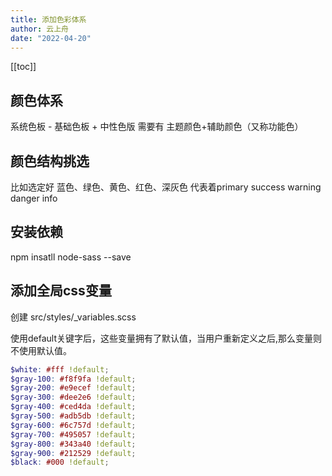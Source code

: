 ```yaml
---
title: 添加色彩体系
author: 云上舟
date: "2022-04-20"
---
```


[[toc]]
## 颜色体系
系统色板 - 基础色板 + 中性色版
需要有 主题颜色+辅助颜色（又称功能色）


## 颜色结构挑选
比如选定好 蓝色、绿色、黄色、红色、深灰色
代表着primary success warning danger info

## 安装依赖 
npm insatll node-sass --save

## 添加全局css变量
创建 src/styles/_variables.scss

使用default关键字后，这些变量拥有了默认值，当用户重新定义之后,那么变量则不使用默认值。
```scss
$white: #fff !default;
$gray-100: #f8f9fa !default;
$gray-200: #e9ecef !default;
$gray-300: #dee2e6 !default;
$gray-400: #ced4da !default;
$gray-500: #adb5db !default;
$gray-600: #6c757d !default;
$gray-700: #495057 !default;
$gray-800: #343a40 !default;
$gray-900: #212529 !default;
$black: #000 !default;
```